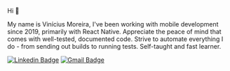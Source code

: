 Hi 👋

My name is Vinícius Moreira, I've been working with mobile development since 2019, primarily with React Native. Appreciate the peace of mind that comes with well-tested, documented code. Strive to automate everything I do - from sending out builds to running tests. Self-taught and fast learner.

[![Linkedin Badge](https://img.shields.io/badge/-viniciusmoreeira-blue?style=flat-square&&logo=Linkedin&logoColor=white&link=https://www.linkedin.com/in/viniciusmoreeira/)](https://www.linkedin.com/in/viniciusmoreeira/)
[![Gmail Badge](https://img.shields.io/badge/-viniciusmoreeira-c14438?style=flat-square&logo=Gmail&logoColor=white&link=mailto:viniciusmoreeira@icloud.com)](mailto:viniciusmoreeira@icloud.com)
